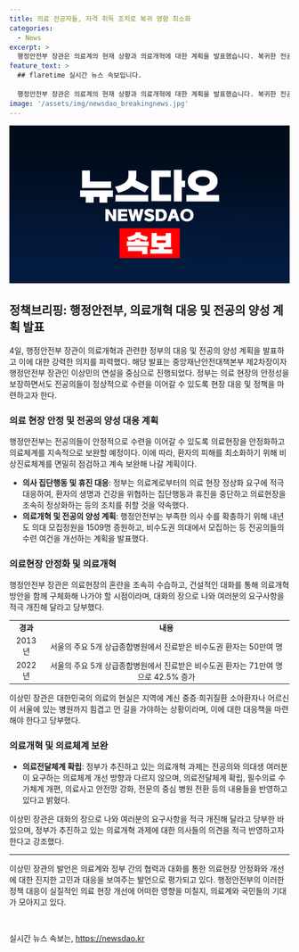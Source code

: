 ```yaml
---
title: 의료 전공자들, 자격 취득 조치로 복귀 영향 최소화
categories:
  - News
excerpt: >
  행정안전부 장관은 의료계의 현재 상황과 의료개혁에 대한 계획을 발표했습니다. 복귀한 전공의들에 대한 적극적인 지원과 의료현장의 정상화를 촉구하며, 의사 수 부족 문제를 해결하기 위해 모집 정원을 증가시키고 교육환경을 지원할 계획을 발표했습니다. 또한, 전공의와 의대생들의 요구사항을 반영한 의료개혁 방향을 촉구하고 대화를 통해 해결책을 모색할 것을 요청했습니다.
feature_text: >
  ## flaretime 실시간 뉴스 속보입니다.

  행정안전부 장관은 의료계의 현재 상황과 의료개혁에 대한 계획을 발표했습니다. 복귀한 전공의들에 대한 적극적인 지원과 의료현장의 정상화를 촉구하며, 의사 수 부족 문제를 해결하기 위해 모집 정원을 증가시키고 교육환경을 지원할 계획을 발표했습니다. 또한, 전공의와 의대생들의 요구사항을 반영한 의료개혁 방향을 촉구하고 대화를 통해 해결책을 모색할 것을 요청했습니다.
image: '/assets/img/newsdao_breakingnews.jpg'
---
```


<p><img src="/assets/img/newsdao_breakingnews.jpg" alt="flaretime 속보" /></p>

<h2 data-ke-size="size26">정책브리핑: 행정안전부, 의료개혁 대응 및 전공의 양성 계획 발표</h2>

<p data-ke-size="size16">4일, 행정안전부 장관이 의료개혁과 관련한 정부의 대응 및 전공의 양성 계획을 발표하고 이에 대한 강력한 의지를 피력했다. 해당 발표는 중앙재난안전대책본부 제2차장이자 행정안전부 장관인 이상민의 연설을 중심으로 진행되었다. 정부는 의료 현장의 안정성을 보장하면서도 전공의들이 정상적으로 수련을 이어갈 수 있도록 현장 대응 및 정책을 마련하고자 한다.</p>

<h3 data-ke-size="size24">의료 현장 안정 및 전공의 양성 대응 계획</h3>

<p data-ke-size="size16">행정안전부는 전공의들이 안정적으로 수련을 이어갈 수 있도록 의료현장을 안정화하고 의료체계를 지속적으로 보완할 예정이다. 이에 따라, 환자의 피해를 최소화하기 위해 비상진료체계를 면밀히 점검하고 계속 보완해 나갈 계획이다.</p>

<ul>
<li><b>의사 집단행동 및 휴진 대응</b>: 정부는 의료계로부터의 의료 현장 정상화 요구에 적극 대응하여, 환자의 생명과 건강을 위협하는 집단행동과 휴진을 중단하고 의료현장을 조속히 정상화하는 등의 조치를 취할 것을 약속했다.</li>
<li><b>의료개혁 및 전공의 양성 계획</b>: 행정안전부는 부족한 의사 수를 확충하기 위해 내년도 의대 모집정원을 1509명 증원하고, 비수도권 의대에서 모집하는 등 전공의들의 수련 여건을 개선하는 계획을 발표했다.</li>
</ul>

<h3 data-ke-size="size24">의료현장 안정화 및 의료개혁</h3>

<p data-ke-size="size16">행정안전부 장관은 의료현장의 혼란을 조속히 수습하고, 건설적인 대화를 통해 의료개혁 방안을 함께 구체화해 나가야 할 시점이라며, 대화의 장으로 나와 여러분의 요구사항을 적극 개진해 달라고 당부했다.</p>

<table>
<tbody>
<tr>
<td style="text-align: center; height: 17px;"><b>경과</b></td>
<td style="text-align: center; height: 17px;"><b>내용</b></td>
</tr>
<tr>
<td style="text-align: center; height: 17px;">2013년</td>
<td style="text-align: center; height: 17px;">서울의 주요 5개 상급종합병원에서 진료받은 비수도권 환자는 50만여 명</td>
</tr>
<tr>
<td style="text-align: center; height: 17px;">2022년</td>
<td style="text-align: center; height: 17px;">서울의 주요 5개 상급종합병원에서 진료받은 비수도권 환자는 71만여 명으로 42.5% 증가</td>
</tr>
</tbody>
</table>

<p data-ke-size="size16">이상민 장관은 대한민국의 의료의 현실은 지역에 계신 중증·희귀질환 소아환자나 어르신이 서울에 있는 병원까지 힘겹고 먼 길을 가야하는 상황이라며, 이에 대한 대응책을 마련해야 한다고 당부했다.</p>

<h3 data-ke-size="size24">의료개혁 및 의료체계 보완</h3>

<ul>
<li><b>의료전달체계 확립</b>: 정부가 추진하고 있는 의료개혁 과제는 전공의와 의대생 여러분이 요구하는 의료체계 개선 방향과 다르지 않으며, 의료전달체계 확립, 필수의료 수가체계 개편, 의료사고 안전망 강화, 전문의 중심 병원 전환 등의 내용들을 반영하고 있다고 밝혔다.</li>
</ul>

<p data-ke-size="size16">이상민 장관은 대화의 장으로 나와 여러분의 요구사항을 적극 개진해 달라고 당부한 바 있으며, 정부가 추진하고 있는 의료개혁 과제에 대한 의사들의 의견을 적극 반영하고자 한다고 강조했다.</p>

<hr>

<p data-ke-size="size16">이상민 장관의 발언은 의료계와 정부 간의 협력과 대화를 통한 의료현장 안정화와 개선에 대한 진지한 고민과 대응을 보여주는 발언으로 평가되고 있다. 행정안전부의 이러한 정책 대응이 실질적인 의료 현장 개선에 어떠한 영향을 미칠지, 의료계와 국민들의 기대가 모아지고 있다.</p>

<p data-ke-size="size16">&nbsp;</p>
실시간 뉴스 속보는, <a href="https://newsdao.kr" rel="dofollow">https://newsdao.kr</a>



